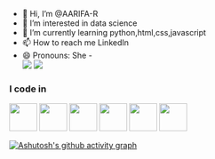 - 👋 Hi, I’m @AARIFA-R
- 👀 I’m interested in data science
- 🌱 I’m currently learning python,html,css,javascript
- 📫 How to reach me LinkedIn
- 😄 Pronouns: She
-<br /> [<img src="https://img.shields.io/badge/Gmail-D14836?style=for-the-badge&logo=gmail&logoColor=white" />](nshree03112005@gmail.com) [<img src="https://img.shields.io/badge/LinkedIn-0077B5?style=for-the-badge&logo=linkedin&logoColor=white" />](https://www.linkedin.com/in/nithyashreead//)
### I code in
<img height="50" width="50" src="https://img.icons8.com/color/48/000000/python.png" /> <img height="50" width="50" src="https://img.icons8.com/color/48/000000/c-programming.png" /> <img height="50" width="50" src="https://img.icons8.com/color/48/000000/c-plus-plus-logo.png" /> <img height="50" width="50" src="https://img.icons8.com/color/48/000000/java-coffee-cup-logo.png" /> <img height="50" width="50" src="https://img.icons8.com/color/48/000000/html-5.png" /> <img height="50" width="50" src="https://img.icons8.com/color/48/000000/css3.png" />


[![Ashutosh's github activity graph](https://github-readme-activity-graph.vercel.app/graph?username=Nithyashree03-code&bg_color=030222&color=ecf005&line=165af8&point=e1dfdb&area=true&hide_border=true)](https://github.com/ashutosh00710/github-readme-activity-graph)
